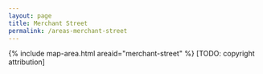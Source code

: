 ```yaml
---
layout: page
title: Merchant Street
permalink: /areas-merchant-street
---
```

{% include map-area.html areaid="merchant-street" %}
[TODO: copyright attribution]
